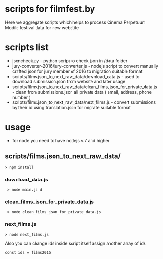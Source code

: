 # scripts for filmfest.by

Here we aggregate scripts which helps to process Cinema Perpetuum Modile festival data for new webstite
 
# scripts list

* jsoncheck.py - python script to check json in /data folder
* jury-converter-2016/jury-converter.js - nodejs script to convert manually crafted json for jury member of 2016 to migration suitable format
* scripts/films.json_to_next_raw_data/download_data.js - used to download submission.json from website and later usage
* scripts/films.json_to_next_raw_data/clean_films_json_for_private_data.js - clean from submissions.json all private data ( email, address, phone number )
* scripts/films.json_to_next_raw_data/next_films.js - convert submissions by their id using translation.json for migrate suitable format
 
# usage
 
* for node you need to have nodejs v.7 and higher

## scripts/films.json_to_next_raw_data/

`> npm install`

### download_data.js

` > node main.js d` 

### clean_films_json_for_private_data.js

` > node clean_films_json_for_private_data.js`

### next_films.js

`> node next_films.js`
  
Also you can change ids inside script itself assign another array of ids 

`const ids = films2015`
